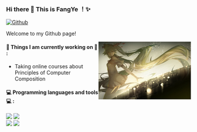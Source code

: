 ### Hi there 👋 This is FangYe ！✨ 
 
 
[![Github](https://img.shields.io/badge/-Github-000?style=flat&logo=Github&logoColor=white)](https://github.com/zhanglina94)
 
Welcome to my Github page! 


<img align="right" alt="img" src="https://github.com/YHDGD5/YHDGD5/blob/main/Image/11.jpg" width="50%" height="auto" />
 
 
#### 🌱 Things I am currently working on 🌱 : 
- Taking online courses about Principles of Computer Composition 
 
#### :computer: Programming languages and tools :computer: : 
<p>
<code><img width="10%" src="https://www.vectorlogo.zone/logos/ubuntu/ubuntu-ar21.svg"></code>
<code><img width="10%" src="https://www.vectorlogo.zone/logos/python/python-ar21.svg"></code>
<br />
<code><img width="10%" src="https://www.vectorlogo.zone/logos/git-scm/git-scm-ar21.svg"></code>
<code><img width="10%" src="https://www.vectorlogo.zone/logos/visualstudio_code/visualstudio_code-ar21.svg"></code>
</p>
